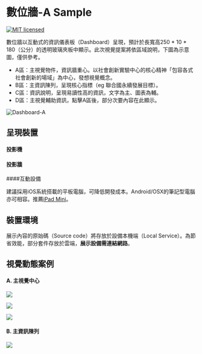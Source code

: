 # **數位牆-A Sample**





[![MIT licensed][mit-badge]][mit-url]



[mit-badge]: https://img.shields.io/badge/license-MIT-blue.svg
[mit-url]: https://github.com/w3reality/three-geo/blob/master/LICENSE



數位牆以互動式的資訊儀表板（Dashboard）呈現，預計於長寬高250 * 10 * 180（公分）的透明玻璃夾板中顯示。此次視覺提案將依區域說明，下圖為示意圖，僅供參考。

- A區：主視覺物件，資訊牆重心。以社會創新實驗中心的核心精神「包容各式社會創新的場域」為中心，發想視覺概念。
- B區：主資訊陳列，呈現核心指標（eg 聯合國永續發展目標）。
- C區：資訊說明，呈現易讀性高的資訊，文字為主、圖表為輔。
- D區：主視覺輔助資訊，點擊A區後，部分次要內容在此顯示。



![Dashboard-A](https://vikhuang.github.io/SIL_ex/textures/Dashboard-A.png)



## 呈現裝置

#### 投影機

#### 投影牆

####互動設備 

建議採用iOS系統搭載的平板電腦，可降低開發成本。Android/OSX的筆記型電腦亦可相容。推薦[iPad Mini](https://www.apple.com/tw/ipad-mini/)。



## 裝置環境

展示內容的原始碼（Source code）將存放於設備本機端（Local Service）。為節省效能，部分套件存放於雲端，**展示設備需連結網路**。



## 視覺動態案例

#### A. 主視覺中心



![](https://github.blog/wp-content/uploads/2020/12/layers-loop.h264.2020-12-21-11_16_56.gif?resize=640%2C409)



![](https://cdn.dribbble.com/users/1851222/screenshots/5915249/cubik3.gif)



![](https://64.media.tumblr.com/dca4ee081c71ab90204234870c7ffb09/10d6e520057bddd1-cf/s1280x1920/6e954b9291d289c551b6ca51960d91e992ce1ca2.gifv)





#### B. 主資訊陳列

![](https://64.media.tumblr.com/b8354f93a4d5b9c0b22ec14f658f195b/tumblr_nvtcf45bxp1s7n71mo1_1280.png)

